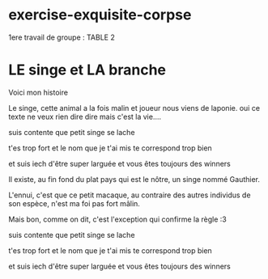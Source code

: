 # exercise-exquisite-corpse
1ere travail de groupe : TABLE 2

<h1>LE singe et LA branche</h1>
<p>Voici mon histoire</p>
Le singe, cette animal a la fois malin et joueur  nous viens de laponie.
oui ce texte ne veux rien dire dire
mais c'est la vie....
<p> suis contente que petit singe se lache </p>
<p> t'es trop fort et le nom que je t'ai mis te correspond trop bien </p>
<p> et suis iech d'être super larguée et vous êtes toujours des winners</p>

<p>Il existe, au fin fond du plat pays qui est le nôtre, un singe nommé Gauthier.</p>
<p> L'ennui, c'est que ce petit macaque, au contraire des autres individus de son espèce, n'est ma foi pas fort mâlin. </p>
<p> Mais bon, comme on dit, c'est l'exception qui confirme la règle :3 </p> 
<p> suis contente que petit singe se lache </p>
<p> t'es trop fort et le nom que je t'ai mis te correspond trop bien </p>
<p> et suis iech d'être super larguée et vous êtes toujours des winners</p>
